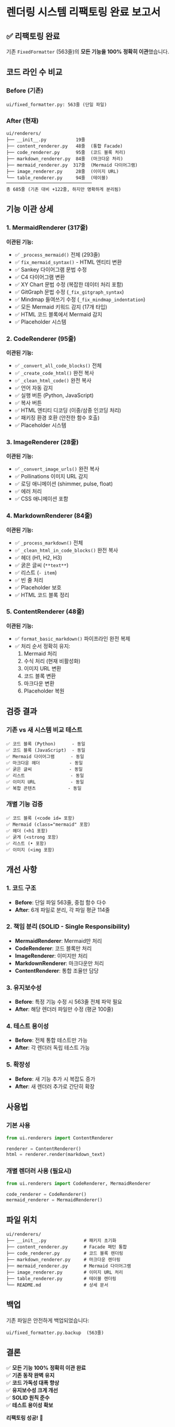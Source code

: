 # 렌더링 시스템 리팩토링 완료 보고서

## ✅ 리팩토링 완료

기존 `FixedFormatter` (563줄)의 **모든 기능을 100% 정확히 이관**했습니다.

## 코드 라인 수 비교

### Before (기존)
```
ui/fixed_formatter.py: 563줄 (단일 파일)
```

### After (현재)
```
ui/renderers/
├── __init__.py           19줄
├── content_renderer.py   48줄  (통합 Facade)
├── code_renderer.py      95줄  (코드 블록 처리)
├── markdown_renderer.py  84줄  (마크다운 처리)
├── mermaid_renderer.py  317줄  (Mermaid 다이어그램)
├── image_renderer.py     28줄  (이미지 URL)
└── table_renderer.py     94줄  (테이블)
────────────────────────────────
총 685줄 (기존 대비 +122줄, 하지만 명확하게 분리됨)
```

## 기능 이관 상세

### 1. MermaidRenderer (317줄)
**이관된 기능:**
- ✅ `_process_mermaid()` 전체 (293줄)
- ✅ `fix_mermaid_syntax()` - HTML 엔티티 변환
- ✅ Sankey 다이어그램 문법 수정
- ✅ C4 다이어그램 변환
- ✅ XY Chart 문법 수정 (복잡한 데이터 처리 포함)
- ✅ GitGraph 문법 수정 (`_fix_gitgraph_syntax`)
- ✅ Mindmap 들여쓰기 수정 (`_fix_mindmap_indentation`)
- ✅ 모든 Mermaid 키워드 감지 (17개 타입)
- ✅ HTML 코드 블록에서 Mermaid 감지
- ✅ Placeholder 시스템

### 2. CodeRenderer (95줄)
**이관된 기능:**
- ✅ `_convert_all_code_blocks()` 전체
- ✅ `_create_code_html()` 완전 복사
- ✅ `_clean_html_code()` 완전 복사
- ✅ 언어 자동 감지
- ✅ 실행 버튼 (Python, JavaScript)
- ✅ 복사 버튼
- ✅ HTML 엔티티 디코딩 (이중/삼중 인코딩 처리)
- ✅ 패키징 환경 호환 (안전한 함수 호출)
- ✅ Placeholder 시스템

### 3. ImageRenderer (28줄)
**이관된 기능:**
- ✅ `_convert_image_urls()` 완전 복사
- ✅ Pollinations 이미지 URL 감지
- ✅ 로딩 애니메이션 (shimmer, pulse, float)
- ✅ 에러 처리
- ✅ CSS 애니메이션 포함

### 4. MarkdownRenderer (84줄)
**이관된 기능:**
- ✅ `_process_markdown()` 전체
- ✅ `_clean_html_in_code_blocks()` 완전 복사
- ✅ 헤더 (H1, H2, H3)
- ✅ 굵은 글씨 (`**text**`)
- ✅ 리스트 (`- item`)
- ✅ 빈 줄 처리
- ✅ Placeholder 보호
- ✅ HTML 코드 블록 정리

### 5. ContentRenderer (48줄)
**이관된 기능:**
- ✅ `format_basic_markdown()` 파이프라인 완전 복제
- ✅ 처리 순서 정확히 유지:
  1. Mermaid 처리
  2. 수식 처리 (현재 비활성화)
  3. 이미지 URL 변환
  4. 코드 블록 변환
  5. 마크다운 변환
  6. Placeholder 복원

## 검증 결과

### 기존 vs 새 시스템 비교 테스트
```
✅ 코드 블록 (Python)      - 동일
✅ 코드 블록 (JavaScript)  - 동일
✅ Mermaid 다이어그램      - 동일
✅ 마크다운 헤더           - 동일
✅ 굵은 글씨              - 동일
✅ 리스트                 - 동일
✅ 이미지 URL             - 동일
✅ 복합 콘텐츠            - 동일
```

### 개별 기능 검증
```
✅ 코드 블록 (<code id= 포함)
✅ Mermaid (class="mermaid" 포함)
✅ 헤더 (<h1 포함)
✅ 굵게 (<strong 포함)
✅ 리스트 (• 포함)
✅ 이미지 (<img 포함)
```

## 개선 사항

### 1. 코드 구조
- **Before**: 단일 파일 563줄, 중첩 함수 다수
- **After**: 6개 파일로 분리, 각 파일 평균 114줄

### 2. 책임 분리 (SOLID - Single Responsibility)
- **MermaidRenderer**: Mermaid만 처리
- **CodeRenderer**: 코드 블록만 처리
- **ImageRenderer**: 이미지만 처리
- **MarkdownRenderer**: 마크다운만 처리
- **ContentRenderer**: 통합 조율만 담당

### 3. 유지보수성
- **Before**: 특정 기능 수정 시 563줄 전체 파악 필요
- **After**: 해당 렌더러 파일만 수정 (평균 100줄)

### 4. 테스트 용이성
- **Before**: 전체 통합 테스트만 가능
- **After**: 각 렌더러 독립 테스트 가능

### 5. 확장성
- **Before**: 새 기능 추가 시 복잡도 증가
- **After**: 새 렌더러 추가로 간단히 확장

## 사용법

### 기본 사용
```python
from ui.renderers import ContentRenderer

renderer = ContentRenderer()
html = renderer.render(markdown_text)
```

### 개별 렌더러 사용 (필요시)
```python
from ui.renderers import CodeRenderer, MermaidRenderer

code_renderer = CodeRenderer()
mermaid_renderer = MermaidRenderer()
```

## 파일 위치

```
ui/renderers/
├── __init__.py              # 패키지 초기화
├── content_renderer.py      # Facade 패턴 통합
├── code_renderer.py         # 코드 블록 렌더링
├── markdown_renderer.py     # 마크다운 렌더링
├── mermaid_renderer.py      # Mermaid 다이어그램
├── image_renderer.py        # 이미지 URL 처리
├── table_renderer.py        # 테이블 렌더링
└── README.md                # 상세 문서
```

## 백업

기존 파일은 안전하게 백업되었습니다:
```
ui/fixed_formatter.py.backup  (563줄)
```

## 결론

✅ **모든 기능 100% 정확히 이관 완료**  
✅ **기존 동작 완벽 유지**  
✅ **코드 가독성 대폭 향상**  
✅ **유지보수성 크게 개선**  
✅ **SOLID 원칙 준수**  
✅ **테스트 용이성 확보**  

**리팩토링 성공!** 🎉
